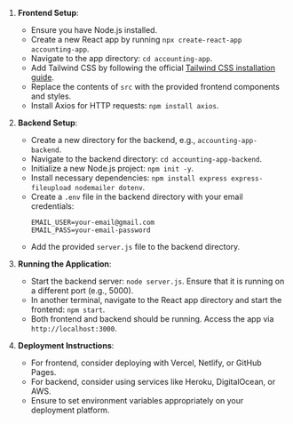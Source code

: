 1. **Frontend Setup**:
   - Ensure you have Node.js installed.
   - Create a new React app by running `npx create-react-app accounting-app`.
   - Navigate to the app directory: `cd accounting-app`.
   - Add Tailwind CSS by following the official [Tailwind CSS installation guide](https://tailwindcss.com/docs/guides/create-react-app).
   - Replace the contents of `src` with the provided frontend components and styles.
   - Install Axios for HTTP requests: `npm install axios`.

2. **Backend Setup**:
   - Create a new directory for the backend, e.g., `accounting-app-backend`.
   - Navigate to the backend directory: `cd accounting-app-backend`.
   - Initialize a new Node.js project: `npm init -y`.
   - Install necessary dependencies: `npm install express express-fileupload nodemailer dotenv`.
   - Create a `.env` file in the backend directory with your email credentials:
     ```
     EMAIL_USER=your-email@gmail.com
     EMAIL_PASS=your-email-password
     ```
   - Add the provided `server.js` file to the backend directory.

3. **Running the Application**:
   - Start the backend server: `node server.js`. Ensure that it is running on a different port (e.g., 5000).
   - In another terminal, navigate to the React app directory and start the frontend: `npm start`.
   - Both frontend and backend should be running. Access the app via `http://localhost:3000`.

4. **Deployment Instructions**:
   - For frontend, consider deploying with Vercel, Netlify, or GitHub Pages.
   - For backend, consider using services like Heroku, DigitalOcean, or AWS.
   - Ensure to set environment variables appropriately on your deployment platform.
